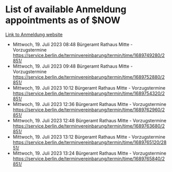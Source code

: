 # List of available Anmeldung appointments as of $NOW
[Link to Anmeldung website](https://service.berlin.de/terminvereinbarung/termin/tag.php?termin=1&anliegen[]=120686&dienstleisterlist=122210,122217,327316,122219,327312,122227,327314,122231,327346,122243,327348,122254,122252,329742,122260,329745,122262,329748,122271,327278,122273,327274,122277,327276,330436,122280,327294,122282,327290,122284,327292,122291,327270,122285,327266,122286,327264,122296,327268,150230,329760,122297,327286,122294,327284,122312,329763,122314,329775,122304,327330,122311,327334,122309,327332,317869,122281,327352,122279,329772,122283,122276,327324,122274,327326,122267,329766,122246,327318,122251,327320,122257,327322,122208,327298,122226,327300&herkunft=http%3A%2F%2Fservice.berlin.de%2Fdienstleistung%2F120686%2F)
- Mittwoch, 19. Juli 2023 08:48 Bürgeramt Rathaus Mitte - Vorzugstermine https://service.berlin.de/terminvereinbarung/termin/time/1689749280/2851/
- Mittwoch, 19. Juli 2023 09:48 Bürgeramt Rathaus Mitte - Vorzugstermine https://service.berlin.de/terminvereinbarung/termin/time/1689752880/2851/
- Mittwoch, 19. Juli 2023 10:12 Bürgeramt Rathaus Mitte - Vorzugstermine https://service.berlin.de/terminvereinbarung/termin/time/1689754320/2851/
- Mittwoch, 19. Juli 2023 12:36 Bürgeramt Rathaus Mitte - Vorzugstermine https://service.berlin.de/terminvereinbarung/termin/time/1689762960/2851/
- Mittwoch, 19. Juli 2023 12:48 Bürgeramt Rathaus Mitte - Vorzugstermine https://service.berlin.de/terminvereinbarung/termin/time/1689763680/2851/
- Mittwoch, 19. Juli 2023 13:12 Bürgeramt Rathaus Mitte - Vorzugstermine https://service.berlin.de/terminvereinbarung/termin/time/1689765120/2851/
- Mittwoch, 19. Juli 2023 13:24 Bürgeramt Rathaus Mitte - Vorzugstermine https://service.berlin.de/terminvereinbarung/termin/time/1689765840/2851/
